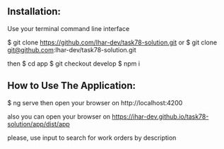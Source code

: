 ## Installation:
Use your terminal command line interface

$ git clone https://github.com/Ihar-dev/task78-solution.git
or
$ git clone git@github.com:Ihar-dev/task78-solution.git

then
$ cd app
$ git checkout develop
$ npm i

## How to Use The Application:

$ ng serve
then
open your browser on http://localhost:4200

also you can open your browser on https://ihar-dev.github.io/task78-solution/app/dist/app

please, use input to search for work orders by description
